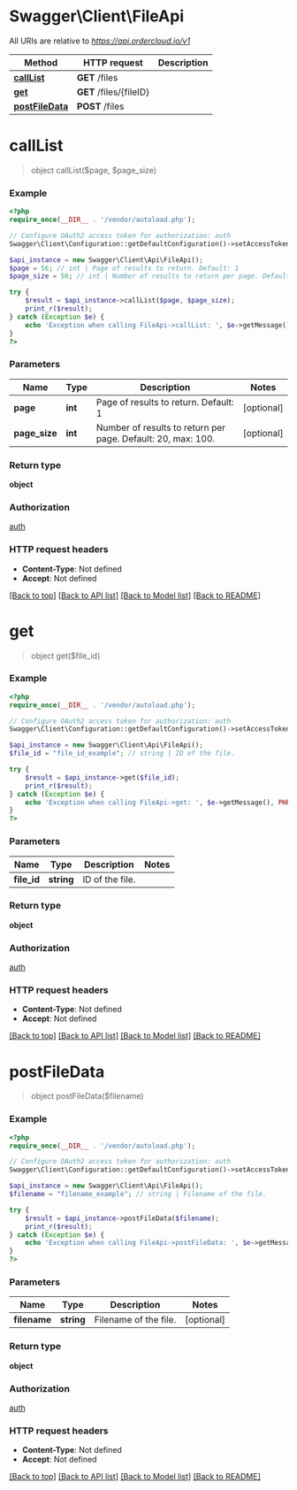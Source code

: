 # Swagger\Client\FileApi

All URIs are relative to *https://api.ordercloud.io/v1*

Method | HTTP request | Description
------------- | ------------- | -------------
[**callList**](FileApi.md#callList) | **GET** /files | 
[**get**](FileApi.md#get) | **GET** /files/{fileID} | 
[**postFileData**](FileApi.md#postFileData) | **POST** /files | 


# **callList**
> object callList($page, $page_size)



### Example
```php
<?php
require_once(__DIR__ . '/vendor/autoload.php');

// Configure OAuth2 access token for authorization: auth
Swagger\Client\Configuration::getDefaultConfiguration()->setAccessToken('YOUR_ACCESS_TOKEN');

$api_instance = new Swagger\Client\Api\FileApi();
$page = 56; // int | Page of results to return. Default: 1
$page_size = 56; // int | Number of results to return per page. Default: 20, max: 100.

try {
    $result = $api_instance->callList($page, $page_size);
    print_r($result);
} catch (Exception $e) {
    echo 'Exception when calling FileApi->callList: ', $e->getMessage(), PHP_EOL;
}
?>
```

### Parameters

Name | Type | Description  | Notes
------------- | ------------- | ------------- | -------------
 **page** | **int**| Page of results to return. Default: 1 | [optional]
 **page_size** | **int**| Number of results to return per page. Default: 20, max: 100. | [optional]

### Return type

**object**

### Authorization

[auth](../../README.md#auth)

### HTTP request headers

 - **Content-Type**: Not defined
 - **Accept**: Not defined

[[Back to top]](#) [[Back to API list]](../../README.md#documentation-for-api-endpoints) [[Back to Model list]](../../README.md#documentation-for-models) [[Back to README]](../../README.md)

# **get**
> object get($file_id)



### Example
```php
<?php
require_once(__DIR__ . '/vendor/autoload.php');

// Configure OAuth2 access token for authorization: auth
Swagger\Client\Configuration::getDefaultConfiguration()->setAccessToken('YOUR_ACCESS_TOKEN');

$api_instance = new Swagger\Client\Api\FileApi();
$file_id = "file_id_example"; // string | ID of the file.

try {
    $result = $api_instance->get($file_id);
    print_r($result);
} catch (Exception $e) {
    echo 'Exception when calling FileApi->get: ', $e->getMessage(), PHP_EOL;
}
?>
```

### Parameters

Name | Type | Description  | Notes
------------- | ------------- | ------------- | -------------
 **file_id** | **string**| ID of the file. |

### Return type

**object**

### Authorization

[auth](../../README.md#auth)

### HTTP request headers

 - **Content-Type**: Not defined
 - **Accept**: Not defined

[[Back to top]](#) [[Back to API list]](../../README.md#documentation-for-api-endpoints) [[Back to Model list]](../../README.md#documentation-for-models) [[Back to README]](../../README.md)

# **postFileData**
> object postFileData($filename)



### Example
```php
<?php
require_once(__DIR__ . '/vendor/autoload.php');

// Configure OAuth2 access token for authorization: auth
Swagger\Client\Configuration::getDefaultConfiguration()->setAccessToken('YOUR_ACCESS_TOKEN');

$api_instance = new Swagger\Client\Api\FileApi();
$filename = "filename_example"; // string | Filename of the file.

try {
    $result = $api_instance->postFileData($filename);
    print_r($result);
} catch (Exception $e) {
    echo 'Exception when calling FileApi->postFileData: ', $e->getMessage(), PHP_EOL;
}
?>
```

### Parameters

Name | Type | Description  | Notes
------------- | ------------- | ------------- | -------------
 **filename** | **string**| Filename of the file. | [optional]

### Return type

**object**

### Authorization

[auth](../../README.md#auth)

### HTTP request headers

 - **Content-Type**: Not defined
 - **Accept**: Not defined

[[Back to top]](#) [[Back to API list]](../../README.md#documentation-for-api-endpoints) [[Back to Model list]](../../README.md#documentation-for-models) [[Back to README]](../../README.md)


